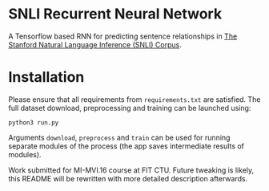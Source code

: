 # SNLI Recurrent Neural Network

A Tensorflow based RNN for predicting sentence relationships in [The Stanford Natural Language Inference (SNLI) Corpus](https://nlp.stanford.edu/projects/snli/).

# Installation

Please ensure that all requirements from `requirements.txt` are satisfied. The full dataset download, preprocessing and training can be launched using:

```
python3 run.py
```

Arguments `download`, `preprocess` and `train` can be used for running separate modules of the process (the app saves intermediate results of modules).

Work submitted for MI-MVI.16 course at FIT CTU. Future tweaking is likely, this README will be rewritten with more detailed description afterwards.
